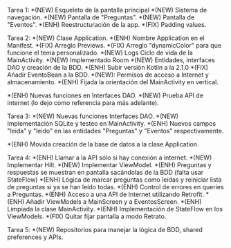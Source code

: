 Tarea 1:
*(NEW) Esqueleto de la pantalla principal
*(NEW) Sistema de navegación.
*(NEW) Pantalla de "Preguntas".
*(NEW) Pantalla de "Eventos".
*(ENH) Reestructuración de la app.
*(FIX) Padding values.

Tarea 2:
*(NEW) Clase Application.
*(ENH) Nombre Application en el Manifest.
*(FIX) Arreglo Previews.
*(FIX) Arreglo "dynamicColor" para que funcione el tema personalizado.
*(NEW) Logs Ciclo de vida de la MainActivity.
*(NEW) Implementado Room
*(NEW) Entidades, interfaces DAO y creación de la BDD.
*(ENH) Subir versión Kotlin a la 2.1.0
*(FIX) Añadir EventoBean a la BDD.
*(NEW): Permisos de acceso a Internet y almacenamiento.
*(ENH) Fijada la orientación del MainActivity en vertical.

*(ENH) Nuevas funciones en Interfaces DAO.
*(NEW) Prueba API de internet (lo dejo como referencia para más adelante).

Tarea 3:
*(NEW) Nuevas funciones Interfaces DAO.
*(NEW) Implementación SQLite y testeo en MainActivity.
*(ENH) Nuevos campos "leida" y "leido" en las entidades "Preguntas" y "Eventos" respectivamente.

*(ENH) Movida creación de la base de datos a la clase Application.

Tarea 4:
*(ENH) Llamar a la API sólo si hay conexión a internet.
*(NEW) Implementar Hilt.
*(NEW) Implementar ViewModel.
*(ENH) Preguntas y respuestas se muestran en pantalla sacándolas de la BDD (falta usar StateFlow)
*(ENH) Lógica de marcar preguntas como leídas y reiniciar lista de preguntas si ya se han leído todas.
*(ENH) Control de errores en queries a Preguntas.
*(ENH) Acceso a una API de Internet utilizando Retrofit.
*(ENH) Añadir ViewModels a MainScreen y a EventosScreen.
*(ENH) Limpiada la clase MainActivity.
*(ENH) Implementación de StateFlow en los ViewModels.
*(FIX) Quitar fijar pantalla a modo Retrato.

Tarea 5:
*(NEW) Repositorios para manejar la lógica de BDD, shared preferences y APIs.
